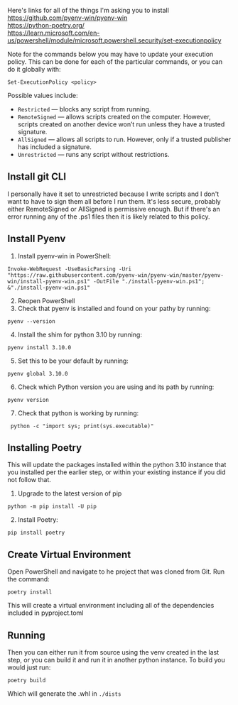 Here's links for all of the things I'm asking you to install</br>
https://github.com/pyenv-win/pyenv-win</br>
https://python-poetry.org/</br>
https://learn.microsoft.com/en-us/powershell/module/microsoft.powershell.security/set-executionpolicy

Note for the commands below you may have to update your execution policy. This can be done for each of the particular commands, or you can do it globally with: 

```
Set-ExecutionPolicy <policy> 
```
Possible values include: 
- `Restricted` — blocks any script from running.
- `RemoteSigned` — allows scripts created on the computer. However, scripts created on another device won’t run unless they have a trusted signature.
- `AllSigned` — allows all scripts to run. However, only if a trusted publisher has included a signature.
- `Unrestricted` — runs any script without restrictions.

## Install git CLI 

I personally have it set to unrestricted because I write scripts and I don't want to have to sign them all before I run them. It's less secure, probably either RemoteSigned or AllSigned is permissive enough. But if there's an error running any of the .ps1 files then it is likely related to this policy. 

## Install Pyenv
1. Install pyenv-win in PowerShell: 
```shell 
Invoke-WebRequest -UseBasicParsing -Uri "https://raw.githubusercontent.com/pyenv-win/pyenv-win/master/pyenv-win/install-pyenv-win.ps1" -OutFile "./install-pyenv-win.ps1"; &"./install-pyenv-win.ps1"
```
2. Reopen PowerShell
3. Check that pyenv is installed and found on your pathy by running: 
```shell
pyenv --version
```
4. Install the shim for python 3.10 by running: 
```shell
pyenv install 3.10.0
```
5. Set this to be your default by running: 
```shell
pyenv global 3.10.0
```
6. Check which Python version you are using and its path by running: 
```shell
pyenv version
```
7. Check that python is working by running: 
```shell
 python -c "import sys; print(sys.executable)"
```

## Installing Poetry
This will update the packages installed within the python 3.10 instance that you installed per the earlier step, or within your existing instance if you did not follow that. 

1. Upgrade to the latest version of pip
```shell 
python -m pip install -U pip
```
2. Install Poetry: 
```shell 
pip install poetry
```


## Create Virtual Environment
Open PowerShell and navigate to he project that was cloned from Git. 
Run the command:
```shell
poetry install
```
This will create a virtual environment including all of the dependencies included in pyproject.toml 

## Running
Then you can either run it from source using the venv created in the last step, or you can build it and run it in another python instance. To build you would just run: 
```shell
poetry build
```

Which will generate the .whl in `./dists`
